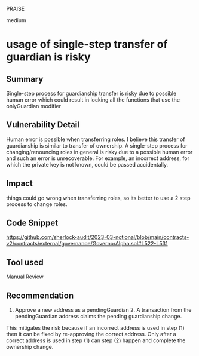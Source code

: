 PRAISE

medium

# usage of single-step transfer of guardian is risky

## Summary
Single-step process for guardianship transfer is risky due to possible human error which could result in locking all the functions that use the onlyGuardian modifier

## Vulnerability Detail
Human error is possible when transferring roles.
I believe this transfer of guardianship is similar to transfer of ownership.
A single-step process for changing/renouncing roles in general is risky due to a possible human error and such an error is unrecoverable. For example, an incorrect address, for which the private key is not known, could be passed accidentally.

## Impact
things could go wrong when transferring roles, so its better to use a 2 step process to change roles.
## Code Snippet
https://github.com/sherlock-audit/2023-03-notional/blob/main/contracts-v2/contracts/external/governance/GovernorAlpha.sol#L522-L531
## Tool used

Manual Review

## Recommendation

   1. Approve a new address as a pendingGuardian
    2. A transaction from the pendingGuardian address claims the pending guardianship change.

This mitigates the risk because if an incorrect address is used in step (1) then it can be fixed by re-approving the correct address. Only after a correct address is used in step (1) can step (2) happen and complete the ownership change.